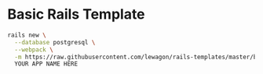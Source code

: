 # Basic Rails Template

```bash
rails new \
  --database postgresql \
  --webpack \
  -m https://raw.githubusercontent.com/lewagon/rails-templates/master/basic.rb \
  YOUR APP NAME HERE
```
